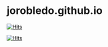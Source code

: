# jorobledo.github.io

[![Hits](https://hits.seeyoufarm.com/api/count/incr/badge.svg?url=https%3A%2F%2Fjorobledo.github.io&count_bg=%2379C83D&title_bg=%23555555&icon=&icon_color=%23E7E7E7&title=hits&edge_flat=false)](https://hits.seeyoufarm.com)

[![Hits](https://hits.seeyoufarm.com/api/count/incr/badge.svg?url=https%3A%2F%2Fjorobledo.github.io%2Fcv%2F&count_bg=%2379C83D&title_bg=%23555555&icon=&icon_color=%23E7E7E7&title=cv&edge_flat=false)](https://hits.seeyoufarm.com)
